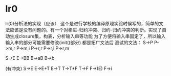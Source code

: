 # lr0
lr(0)分析法的实现（应该）
这个是进行学校的编译原理实验时候写的，简单的文法应该是没有问题的。有一个对移进-归约冲突、归约-归约冲突的判断。实现了自动生成closure集，构表，分析输入串等功能
为了方便将输入串固定了，所以输入输入串的部分可能需要修改(init()部分)
都是拓广文法后
测试的文法：
S->P
P->m,r
P->m,i
P->r,r
P->r,i
P->r,m

S->E
E->BB
B->aB
B->b

(有冲突)
S->E
E->E+T
E->T
T->T*F
T->F
F->(E)
F->i
